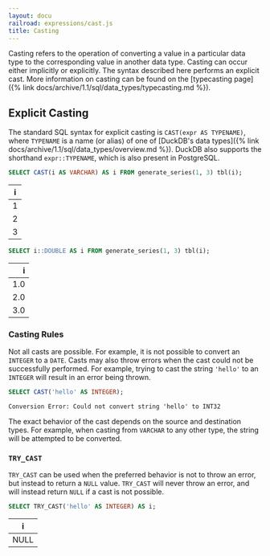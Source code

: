```yaml
---
layout: docu
railroad: expressions/cast.js
title: Casting
---
```


<div id="rrdiagram"></div>

Casting refers to the operation of converting a value in a particular data type to the corresponding value in another data type.
Casting can occur either implicitly or explicitly. The syntax described here performs an explicit cast. More information on casting can be found on the [typecasting page]({% link docs/archive/1.1/sql/data_types/typecasting.md %}).

## Explicit Casting

The standard SQL syntax for explicit casting is `CAST(expr AS TYPENAME)`, where `TYPENAME` is a name (or alias) of one of [DuckDB's data types]({% link docs/archive/1.1/sql/data_types/overview.md %}). DuckDB also supports the shorthand `expr::TYPENAME`, which is also present in PostgreSQL.

```sql
SELECT CAST(i AS VARCHAR) AS i FROM generate_series(1, 3) tbl(i);
```

| i |
|---|
| 1 |
| 2 |
| 3 |

```sql
SELECT i::DOUBLE AS i FROM generate_series(1, 3) tbl(i);
```

|  i  |
|----:|
| 1.0 |
| 2.0 |
| 3.0 |

### Casting Rules

Not all casts are possible. For example, it is not possible to convert an `INTEGER` to a `DATE`. Casts may also throw errors when the cast could not be successfully performed. For example, trying to cast the string `'hello'` to an `INTEGER` will result in an error being thrown.

```sql
SELECT CAST('hello' AS INTEGER);
```

```console
Conversion Error: Could not convert string 'hello' to INT32
```

The exact behavior of the cast depends on the source and destination types. For example, when casting from `VARCHAR` to any other type, the string will be attempted to be converted.

### `TRY_CAST`

`TRY_CAST` can be used when the preferred behavior is not to throw an error, but instead to return a `NULL` value. `TRY_CAST` will never throw an error, and will instead return `NULL` if a cast is not possible.

```sql
SELECT TRY_CAST('hello' AS INTEGER) AS i;
```

|  i   |
|------|
| NULL |